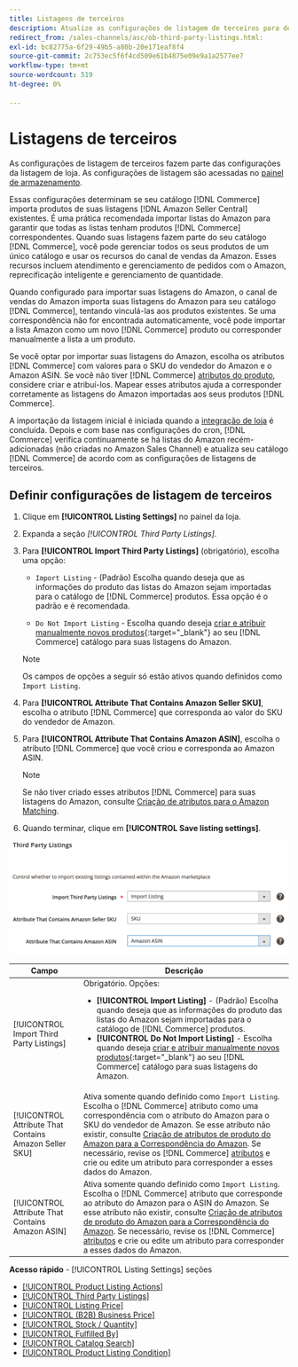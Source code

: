 ```yaml
---
title: Listagens de terceiros
description: Atualize as configurações de listagem de terceiros para determinar se seu catálogo de Comércio importa produtos de suas listagens existentes da Central de Vendas da Amazon.
redirect_from: /sales-channels/asc/ob-third-party-listings.html: 
exl-id: bc82775a-6f29-49b5-a80b-20e171eaf8f4
source-git-commit: 2c753ec5f6f4cd509e61b4875e09e9a1a2577ee7
workflow-type: tm+mt
source-wordcount: 519
ht-degree: 0%

---
```


# Listagens de terceiros

As configurações de listagem de terceiros fazem parte das configurações da listagem de loja. As configurações de listagem são acessadas no [painel de armazenamento](./amazon-store-dashboard.md).

Essas configurações determinam se seu catálogo [!DNL Commerce] importa produtos de suas listagens [!DNL Amazon Seller Central] existentes. É uma prática recomendada importar listas do Amazon para garantir que todas as listas tenham produtos [!DNL Commerce] correspondentes. Quando suas listagens fazem parte do seu catálogo [!DNL Commerce], você pode gerenciar todos os seus produtos de um único catálogo e usar os recursos do canal de vendas da Amazon. Esses recursos incluem atendimento e gerenciamento de pedidos com o Amazon, reprecificação inteligente e gerenciamento de quantidade.

Quando configurado para importar suas listagens do Amazon, o canal de vendas do Amazon importa suas listagens do Amazon para seu catálogo [!DNL Commerce], tentando vinculá-las aos produtos existentes. Se uma correspondência não for encontrada automaticamente, você pode importar a lista Amazon como um novo [!DNL Commerce] produto ou corresponder manualmente a lista a um produto.

Se você optar por importar suas listagens do Amazon, escolha os atributos [!DNL Commerce] com valores para o SKU do vendedor do Amazon e o Amazon ASIN. Se você não tiver [!DNL Commerce] [atributos do produto](./ob-creating-magento-attributes.md), considere criar e atribuí-los. Mapear esses atributos ajuda a corresponder corretamente as listagens do Amazon importadas aos seus produtos [!DNL Commerce].

A importação da listagem inicial é iniciada quando a [integração de loja](./store-integration.md) é concluída. Depois e com base nas configurações do cron, [!DNL Commerce] verifica continuamente se há listas do Amazon recém-adicionadas (não criadas no Amazon Sales Channel) e atualiza seu catálogo [!DNL Commerce] de acordo com as configurações de listagens de terceiros.

## Definir configurações de listagem de terceiros

1. Clique em **[!UICONTROL Listing Settings]** no painel da loja.

1. Expanda a seção _[!UICONTROL Third Party Listings]_.

1. Para **[!UICONTROL Import Third Party Listings]** (obrigatório), escolha uma opção:

   - `Import Listing` - (Padrão) Escolha quando deseja que as informações do produto das listas do Amazon sejam importadas para o catálogo de  [!DNL Commerce] produtos. Essa opção é o padrão e é recomendada.

   - `Do Not Import Listing` - Escolha quando deseja  [criar e atribuir manualmente novos produtos](https://docs.magento.com/user-guide/catalog/products.html){:target=&quot;_blank&quot;} ao seu  [!DNL Commerce] catálogo para suas listagens do Amazon.
   >[!NOTE]
   >Os campos de opções a seguir só estão ativos quando definidos como `Import Listing`.

1. Para **[!UICONTROL Attribute That Contains Amazon Seller SKU]**, escolha o atributo [!DNL Commerce] que corresponda ao valor do SKU do vendedor de Amazon.

1. Para **[!UICONTROL Attribute That Contains Amazon ASIN]**, escolha o atributo [!DNL Commerce] que você criou e corresponda ao Amazon ASIN.

   >[!NOTE]
   >Se não tiver criado esses atributos [!DNL Commerce] para suas listagens do Amazon, consulte [Criação de atributos para o Amazon Matching](./ob-creating-magento-attributes.md).

1. Quando terminar, clique em **[!UICONTROL Save listing settings]**.

![Listagens de terceiros](assets/amazon-third-party-listings.png)

| Campo | Descrição |
|---|---|
| [!UICONTROL Import Third Party Listings] | Obrigatório. Opções:<ul><li>**[!UICONTROL Import Listing]** - (Padrão) Escolha quando deseja que as informações do produto das listas do Amazon sejam importadas para o catálogo de  [!DNL Commerce] produtos. </li><li>**[!UICONTROL Do Not Import Listing]** - Escolha quando deseja  [criar e atribuir manualmente novos produtos](https://docs.magento.com/user-guide/catalog/products.html){:target=&quot;_blank&quot;} ao seu  [!DNL Commerce] catálogo para suas listagens do Amazon.</li></ul> |
| [!UICONTROL Attribute That Contains Amazon Seller SKU] | Ativa somente quando definido como `Import Listing`.<br>Escolha o  [!DNL Commerce] atributo como uma correspondência com o atributo do Amazon para o SKU do vendedor de Amazon. Se esse atributo não existir, consulte [Criação de atributos de produto do Amazon para a Correspondência do Amazon](./ob-creating-magento-attributes.md). Se necessário, revise os [!DNL Commerce] [atributos](./managing-attributes.md) e crie ou edite um atributo para corresponder a esses dados do Amazon. |
| [!UICONTROL Attribute That Contains Amazon ASIN] | Ativa somente quando definido como `Import Listing`.<br>Escolha o  [!DNL Commerce] atributo que corresponde ao atributo do Amazon para o ASIN do Amazon. Se esse atributo não existir, consulte [Criação de atributos de produto do Amazon para a Correspondência do Amazon](./ob-creating-magento-attributes.md). Se necessário, revise os [!DNL Commerce] [atributos](./managing-attributes.md) e crie ou edite um atributo para corresponder a esses dados do Amazon. |

**Acesso rápido**  -  [!UICONTROL Listing Settings] seções

- [[!UICONTROL Product Listing Actions]](./product-listing-actions.md)
- [[!UICONTROL Third Party Listings]](./third-party-listing-settings.md)
- [[!UICONTROL Listing Price]](./listing-price.md)
- [[!UICONTROL (B2B) Business Price]](./business-pricing.md)
- [[!UICONTROL Stock / Quantity]](./stock-quantity.md)
- [[!UICONTROL Fulfilled By]](./fulfilled-by.md)
- [[!UICONTROL Catalog Search]](./catalog-search.md)
- [[!UICONTROL Product Listing Condition]](./product-listing-condition.md)
